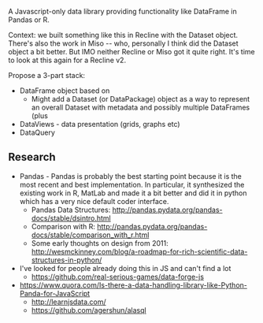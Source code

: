A Javascript-only data library providing functionality like DataFrame in Pandas or R.

Context: we built something like this in Recline with the Dataset object. There's also the work in Miso -- who, personally I think did the Dataset object a bit better. But IMO neither Recline or Miso got it quite right. It's time to look at this again for a Recline v2.

Propose a 3-part stack:

* DataFrame object based on 
  * Might add a Dataset (or DataPackage) object as a way to represent an overall Dataset with metadata and possibly multiple DataFrames (plus 
* DataViews - data presentation (grids, graphs etc)
* DataQuery

## Research

* Pandas - Pandas is probably the best starting point because it is the most recent and best implementation. In particular, it synthesized the existing work in R, MatLab and made it a bit better and did it in python which has a very nice default coder interface.
  * Pandas Data Structures: http://pandas.pydata.org/pandas-docs/stable/dsintro.html
  * Comparison with R: http://pandas.pydata.org/pandas-docs/stable/comparison_with_r.html
  * Some early thoughts on design from 2011: http://wesmckinney.com/blog/a-roadmap-for-rich-scientific-data-structures-in-python/
* I've looked for people already doing this in JS and can't find a lot
  * https://github.com/real-serious-games/data-forge-js
* https://www.quora.com/Is-there-a-data-handling-library-like-Python-Panda-for-JavaScript
  * http://learnjsdata.com/
  * https://github.com/agershun/alasql


